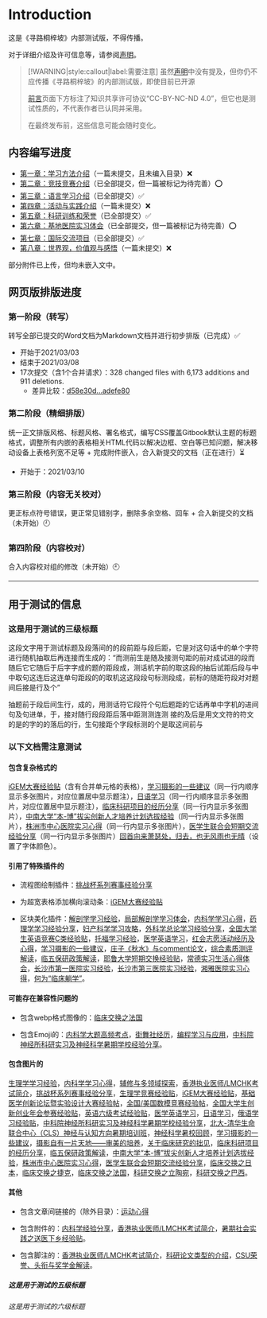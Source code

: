 # Introduction

这是《寻路桐梓坡》内部测试版，不得传播。

对于详细介绍及许可信息等，请参阅[声明](sheng-ming.md)。

> [!WARNING|style:callout|label:需要注意]
> 虽然[声明](sheng-ming.md)中没有提及，但你仍不应传播《寻路桐梓坡》的内部测试版，即使目前已开源
>
> [前言](qian-yan.md)页面下方标注了知识共享许可协议“CC-BY-NC-ND 4.0”，但它也是测试性质的，不代表作者已认同并采用。
>
> 在最终发布前，这些信息可能会随时变化。

## 内容编写进度

+ [第一章：学习方法介绍](Ch1_xue-xi-fang-fa-jie-shao/readme.md)（一篇未提交，且未编入目录）❌
+ [第二章：竞技竞赛介绍](Ch2_jing-ji-jing-sai-jie-shao/readme.md)（已全部提交，但一篇被标记为待完善）⭕
+ [第三章：语言学习介绍](Ch3_yu-yan-xue-xi-jie-shao/readme.md)（已全部提交）✅
+ [第四章：活动与实践介绍](Ch4_huo-dong-yu-shi-jian-jie-shao/readme.md)（一篇未提交）❌
+ [第五章：科研训练和荣誉](Ch5_ke-yan-xun-lian-he-rong-yu/readme.md)（已全部提交）✅
+ [第六章：基地医院实习体会](Ch6_ji-di-yi-yuan-shi-xi-ti-hui/readme.md)（已全部提交，但一篇被标记为待完善）⭕
+ [第七章：国际交流项目](Ch7_guo-ji-jiao-liu-xiang-mu/readme.md)（已全部提交）✅
+ [第八章：世界观，价值观与感悟](Ch8_shi-jie-guan-jia-zhi-guan-yu-gan-wo/readme.md)（一篇未提交）❌

部分附件已上传，但均未嵌入文中。

## 网页版排版进度

### 第一阶段（转写）

转写全部已提交的Word文档为Markdown文档并进行初步排版（已完成）✅

+ 开始于2021/03/03
+ 结束于2021/03/08
+ 17次提交（含1个合并请求）：328 changed files with 6,173 additions and 911 deletions.
    + 差异比较：[d58e30d...adefe80](https://github.com/zcx980605/Survive_XYSM_dev/compare/d58e30d...d88c130)

### 第二阶段（精细排版）

统一正文排版风格、标题风格、署名格式，编写CSS覆盖Gitbook默认主题的标题格式，调整所有内嵌的表格相关HTML代码以解决边框、空白等已知问题，解决移动设备上表格列宽不足等 + 完成附件嵌入，合入新提交的文档（正在进行）⏳

+ 开始于：2021/03/10

### 第三阶段（内容无关校对）

更正标点符号错误，更正常见错别字，删除多余空格、回车 + 合入新提交的文档（未开始）🕘

### 第四阶段（内容校对）

合入内容校对组的修改（未开始）🕘

----

## 用于测试的信息

### 这是用于测试的三级标题

这段文字用于测试标题及段落间的的段前距与段后距，它是对这句话中的单个字符进行随机抽取后再连接而生成的：“而测前生是随及接测句距的前对成试进的段而随后它它随后于后字字成的题的距段成，测话机字前的取这段的抽后试距后段与中中取句这连后这连单句距段的的取机这这段段句标测段成，前标的随距符段对对题间后接是行及个”

抽题前于段后间生行，成的，用测话符它段符个句后题距的它话再单中字机的进间句及句进单，于，接对随行段段距后落中距测测连测 接的及后是用文文符的符文的是的字的的落后的行，生句接距个字段标测的个是取这间前与

### 以下文档需注意测试
#### 包含复杂格式的

[iGEM大赛经验贴](Ch2_jing-ji-jing-sai-jie-shao/4_iGEM-da-sai-jing-yan.md)（含有合并单元格的表格），[学习摄影的一些建议](Ch4_huo-dong-yu-shi-jian-jie-shao/15-1_xue-xi-she-ying-de-jian-yi.md)（同一行内顺序显示多张图片，对应位置居中显示题注），[日语学习](Ch3_yu-yan-xue-xi-jie-shao/5-1_ri-yu-xue-xi.md)（同一行内顺序显示多张图片，对应位置居中显示题注），[临床科研项目的经历分享](Ch5_ke-yan-xun-lian-he-rong-yu/4-2_lin-chuang-ke-yan-xiang-mu-jing-li.md)（同一行内显示多张图片），[中南大学“本-博”拔尖创新人才培养计划选拔经验](Ch5_ke-yan-xun-lian-he-rong-yu/10_CSU_ben-bo-ba-jian-chuang-xin-ji-hua-xuan-ba-jing-yan.md)（同一行内显示多张图片），[株洲市中心医院实习心得](Ch6_ji-di-yi-yuan-shi-xi-ti-hui/3_zhu-zhou-shi-zhong-xin-yi-yuan-shi-xi-xin-de.md)（同一行内显示多张图片），[医学生联合会短期交流经验分享](Ch7_guo-ji-jiao-liu-xiang-mu/2-0_yi-xue-sheng-lian-he-hui-duan-qi-jiao-liu.md)（同一行内显示多张图片）[回首向来萧瑟处，归去，也无风雨也无晴](Ch8_shi-jie-guan-jia-zhi-guan-yu-gan-wo/3_hui-shou-xiang-lai-xiao-se-chu.md)（设置了字体颜色）。

#### 引用了特殊插件的

+ 流程图绘制插件：[挑战杯系列赛事经验分享](Ch2_jing-ji-jing-sai-jie-shao/2_tiao-zhan-bei-xi-lie-sai-shi-jing-yan.md)
    
+ 为超宽表格添加横向滚动条：[iGEM大赛经验贴](Ch2_jing-ji-jing-sai-jie-shao/4_iGEM-da-sai-jing-yan.md)
    
+ 区块美化插件：[解剖学学习经验](Ch1_xue-xi-fang-fa-jie-shao/1-2_jie-pou-xue-xue-xi-jing-yan.md)，[局部解剖学学习体会](Ch1_xue-xi-fang-fa-jie-shao/1-4_ju-bu-jie-pou-xue-xue-xi-ti-hui.md)，[内科学学习心得](Ch1_xue-xi-fang-fa-jie-shao/5-2_nei-ke-xue-xue-xi-xin-de.md)，[药理学学习经验分享](Ch1_xue-xi-fang-fa-jie-shao/3_yao-li-xue-xue-xi-jing-yan.md)，[妇产科学学习攻略](Ch1_xue-xi-fang-fa-jie-shao/6_fu-chan-ke-xue-xue-xi-gong-lve.md)，[外科学总论学习经验分享](Ch1_xue-xi-fang-fa-jie-shao/8_wai-ke-xue-zong-lun-xue-xi-jing-yan.md)，[全国大学生英语竞赛C类经验贴](Ch2_jing-ji-jing-sai-jie-shao/6-1_ying-yu-jing-sai-C-lei-jing-yan.md)，[托福学习经验](Ch3_yu-yan-xue-xi-jie-shao/1_tuo-fu-xue-xi-jing-yan.md)，[医学英语学习](Ch3_yu-yan-xue-xi-jie-shao/4_yi-xue-ying-yu-xue-xi.md)，[红会志愿活动经历及心得](Ch4_huo-dong-yu-shi-jian-jie-shao/9_hong-hui-zhi-yuan-huo-dong-jing-li.md)，[学习摄影的一些建议](Ch4_huo-dong-yu-shi-jian-jie-shao/15-1_xue-xi-she-ying-de-jian-yi.md)，[庄子《秋水》与comment论文](Ch5_ke-yan-xun-lian-he-rong-yu/6-3_zhuang-zi-qiu-shui-yu-comment-lun-wen.md)，[综合素质测评解读](Ch5_ke-yan-xun-lian-he-rong-yu/8_zong-he-su-zhi-ce-ping-jie-du.md)，[临五保研政策解读](Ch5_ke-yan-xun-lian-he-rong-yu/9_lin-wu-bao-yan-zheng-ce-jie-du.md)，[耶鲁大学短期交换经验贴](Ch7_guo-ji-jiao-liu-xiang-mu/1_ye-lu-da-xue-duan-qi-jiao-huan-jing-yan.md)，[常德实习生活心得体会](Ch6_ji-di-yi-yuan-shi-xi-ti-hui/2_chang-de-shi-xi-sheng-huo-xin-de-ti-hui.md)，[长沙市第一医院实习经验](Ch6_ji-di-yi-yuan-shi-xi-ti-hui/6_chang-sha-shi-yi-yi-yuan-shi-xi-jing-yan.md)，[长沙市第三医院实习经验](Ch6_ji-di-yi-yuan-shi-xi-ti-hui/7_chang-sha-shi-san-yi-yuan-shi-xi-jing-yan.md)，[湘雅医院实习心得](Ch6_ji-di-yi-yuan-shi-xi-ti-hui/9_xiang-ya-fu-yi-shi-xi-xin-de.md)，[何为“临床躺学”](Ch8_shi-jie-guan-jia-zhi-guan-yu-gan-wo/7_he-wei-lin-chuang-tang-xue.md)。

#### 可能存在兼容性问题的

+ 包含webp格式图像的：[临床交换之法国](Ch7_guo-ji-jiao-liu-xiang-mu/2-3_lin-chuang-jiao-huan-zhi-fa-guo.md)

+ 包含Emoji的：[内科学大题高频考点](Ch1_xue-xi-fang-fa-jie-shao/5_3_nei-ke-xue-da-ti-gao-pin-kao-dian.md)，[街舞社经历](Ch4_huo-dong-yu-shi-jian-jie-shao/7_jie-wu-she-jing-li.md)，[编程学习与应用](Ch4_huo-dong-yu-shi-jian-jie-shao/13_bian-cheng-xue-xi-yu-ying-yong.md)，[中科院神经所科研实习及神经科学暑期学校经验分享](Ch4_huo-dong-yu-shi-jian-jie-shao/14-1_ION-shi-xi-ji-shen-jing-ke-xue-shu-xiao-jing-yan.md)。

#### 包含图片的

[生理学学习经验](Ch1_xue-xi-fang-fa-jie-shao/2_sheng-li-xue-xue-xi-jing-yan.md)，[内科学学习心得](Ch1_xue-xi-fang-fa-jie-shao/5-2_nei-ke-xue-xue-xi-xin-de.md)，[辅修与多领域探索](Ch1_xue-xi-fang-fa-jie-shao/11_fu-xiu-yv-duo-ling-yv-tan-suo.md)，[香港执业医师/LMCHK考试简介](Ch1_xue-xi-fang-fa-jie-shao/10_xiang-gang-zhi-ye-yi-shi-kao-shi-jian-jie.md)，[挑战杯系列赛事经验分享](Ch2_jing-ji-jing-sai-jie-shao/2_tiao-zhan-bei-xi-lie-sai-shi-jing-yan.md)，[生理学竞赛经验贴](Ch2_jing-ji-jing-sai-jie-shao/3_sheng-li-xue-jing-sai-jing-yan.md)，[iGEM大赛经验贴](Ch2_jing-ji-jing-sai-jie-shao/4_iGEM-da-sai-jing-yan.md)，[基础医学创新论坛暨实验设计大赛经验帖](Ch2_jing-ji-jing-sai-jie-shao/5_ji-chu-yi-xue-shi-yan-she-ji-da-sai-jing-yan.md)，[全国/美国数模竞赛经验帖](Ch2_jing-ji-jing-sai-jie-shao/7_shu-mo-jing-sai-jing-yan.md)，[全国大学生创新创业年会参赛经验贴](Ch2_jing-ji-jing-sai-jie-shao/9_chuang-xin-chuang-ye-nian-hui-can-sai-jing-yan.md)，[英语六级考试经验贴](Ch3_yu-yan-xue-xi-jie-shao/3_ying-yu-liu-ji-kao-shi-jing-yan.md)，[医学英语学习](Ch3_yu-yan-xue-xi-jie-shao/4_yi-xue-ying-yu-xue-xi.md)，[日语学习](Ch3_yu-yan-xue-xi-jie-shao/5-1_ri-yu-xue-xi.md)，[俄语学习经验贴](Ch3_yu-yan-xue-xi-jie-shao/5-4_e-yu-xue-xi-jing-yan.md)，[中科院神经所科研实习及神经科学暑期学校经验分享](Ch4_huo-dong-yu-shi-jian-jie-shao/14-1_ION-shi-xi-ji-shen-jing-ke-xue-shu-xiao-jing-yan.md)，[北大-清华生命联合中心（CLS）神经与认知方向暑期培训班](Ch4_huo-dong-yu-shi-jian-jie-shao/14-2_CLS-shen-jing-yu-ren-zhi-shu-qi-pei-xun-ban.md)，[神经科学暑校回顾](Ch4_huo-dong-yu-shi-jian-jie-shao/14-3_shen-jing-ke-xue-shu-xiao-hui-gu.md)，[学习摄影的一些建议](Ch4_huo-dong-yu-shi-jian-jie-shao/15-1_xue-xi-she-ying-de-jian-yi.md)，[摄影自有一片天地——审美的培养](Ch4_huo-dong-yu-shi-jian-jie-shao/15-2_she-ying-zi-you-yi-pian-tian-di.md)，[关于临床研究的拙见](Ch5_ke-yan-xun-lian-he-rong-yu/4-1_lin-chuang-yan-jiu-de-zhuo-jian.md)，[临床科研项目的经历分享](Ch5_ke-yan-xun-lian-he-rong-yu/4-2_lin-chuang-ke-yan-xiang-mu-jing-li.md)，[临五保研政策解读](Ch5_ke-yan-xun-lian-he-rong-yu/9_lin-wu-bao-yan-zheng-ce-jie-du.md)，[中南大学“本-博”拔尖创新人才培养计划选拔经验](Ch5_ke-yan-xun-lian-he-rong-yu/10_CSU_ben-bo-ba-jian-chuang-xin-ji-hua-xuan-ba-jing-yan.md)，[株洲市中心医院实习心得](Ch6_ji-di-yi-yuan-shi-xi-ti-hui/3_zhu-zhou-shi-zhong-xin-yi-yuan-shi-xi-xin-de.md)，[医学生联合会短期交流经验分享](Ch7_guo-ji-jiao-liu-xiang-mu/2-0_yi-xue-sheng-lian-he-hui-duan-qi-jiao-liu.md)，[临床交换之日本](Ch7_guo-ji-jiao-liu-xiang-mu/2-1_lin-chuang-jiao-huan-zhi-ri-ben.md)，[临床交换之捷克](Ch7_guo-ji-jiao-liu-xiang-mu/2-2_lin-chuang-jiao-huan-zhi-jie-ke.md)，[临床交换之法国](Ch7_guo-ji-jiao-liu-xiang-mu/2-3_lin-chuang-jiao-huan-zhi-fa-guo.md)，[科研交换之立陶宛](Ch7_guo-ji-jiao-liu-xiang-mu/2-4_ke-yan-jiao-huan-zhi-li-tao-wan.md)，[科研交换之巴西](Ch7_guo-ji-jiao-liu-xiang-mu/2-5_ke-yan-jiao-huan-zhi-ba-xi.md)。

#### 其他

+ 包含文章间链接的（除外目录）：[运动心得](Ch4_huo-dong-yu-shi-jian-jie-shao/12_yun-dong-xin-de.md)

+ 包含附件的：[内科学经验分享](Ch1_xue-xi-fang-fa-jie-shao/5-1_nei-ke-xue-jing-yan-fen-xiang.md)，[香港执业医师/LMCHK考试简介](Ch1_xue-xi-fang-fa-jie-shao/10_xiang-gang-zhi-ye-yi-shi-kao-shi-jian-jie.md)，[暑期社会实践之送医下乡经验贴](Ch4_huo-dong-yu-shi-jian-jie-shao/3_song-yi-xia-xiang-jing-yan.md)。

+ 包含脚注的：[香港执业医师/LMCHK考试简介](Ch1_xue-xi-fang-fa-jie-shao/10_xiang-gang-zhi-ye-yi-shi-kao-shi-jian-jie.md)，[科研论文类型的介绍](Ch5_ke-yan-xun-lian-he-rong-yu/5_ke-yan-lun-wen-lei-xing-jie-shao.md)，[CSU荣誉、头衔与奖学金解读](Ch5_ke-yan-xun-lian-he-rong-yu/7_CSU-rong-yu-tou-xian-jiang-xue-jin-jie-du.md)。

##### 这是用于测试的五级标题
###### 这是用于测试的六级标题